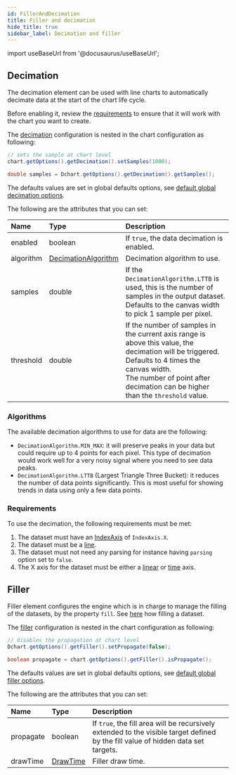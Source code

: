 ```yaml
---
id: FillerAndDecimation
title: Filler and decimation
hide_title: true
sidebar_label: Decimation and filler
---
```

import useBaseUrl from '@docusaurus/useBaseUrl';

## Decimation

The decimation element can be used with line charts to automatically decimate data at the start of the chart life cycle. 

Before enabling it, review the [requirements](#requirements) to ensure that it will work with the chart you want to create.

The [decimation](https://pepstock-org.github.io/Charba/5.7/org/pepstock/charba/client/configuration/Decimation.html) configuration is nested in the chart configuration as following:

```java
// sets the sample at chart level
chart.getOptions().getDecimation().setSamples(1000);

double samples = Dchart.getOptions().getDecimation().getSamples();
```
The defaults values are set in global defaults options, see [default global decimation options](../defaults/DefaultsCharts#decimation).

The following are the attributes that you can set:

| Name | Type | Description
| :- | :- | :- 
| enabled | boolean | If `true`, the data decimation is enabled.
| algorithm | [DecimationAlgorithm](https://pepstock-org.github.io/Charba/5.7/org/pepstock/charba/client/enums/DecimationAlgorithm.html) | Decimation algorithm to use.
| samples | double | If the `DecimationAlgorithm.LTTB` is used, this is the number of samples in the output dataset. Defaults to the canvas width to pick 1 sample per pixel.
| threshold | double | If the number of samples in the current axis range is above this value, the decimation will be triggered.<br/>Defaults to 4 times the canvas width.<br/>The number of point after decimation can be higher than the `threshold` value.

### Algorithms

The available decimation algorithms to use for data are the following:

* `DecimationAlgorithm.MIN_MAX`: it will preserve peaks in your data but could require up to 4 points for each pixel. This type of decimation would work well for a very noisy signal where you need to see data peaks.
* `DecimationAlgorithm.LTTB` (Largest Triangle Three Bucket): it reduces the number of data points significantly. This is most useful for showing trends in data using only a few data points.

### Requirements

To use the decimation, the following requirements must be met:

1. The dataset must have an [IndexAxis](https://pepstock-org.github.io/Charba/5.7/org/pepstock/charba/client/enums/IndexAxis.html) of `IndexAxis.X`.
2. The dataset must be a [line](https://pepstock-org.github.io/Charba/5.7/org/pepstock/charba/client/data/LineDataset.html).
3. The dataset must not need any parsing for instance having `parsing` option set to `false`.
4. The X axis for the dataset must be either a [linear](https://pepstock-org.github.io/Charba/5.7/org/pepstock/charba/client/configuration/CartesianLinearAxis.html) or [time](https://pepstock-org.github.io/Charba/5.7/org/pepstock/charba/client/configuration/CartesianTimeAxis.html) axis.

## Filler

Filler element configures the engine which is in charge to manage the filling of the datasets, by the property `fill`. See [here](../coloring/Colors#filling) how filling a dataset.

The [filler](https://pepstock-org.github.io/Charba/5.7/org/pepstock/charba/client/configuration/Filler.html) configuration is nested in the chart configuration as following:

```java
// disables the propagation at chart level
Dchart.getOptions().getFiller().setPropagate(false);

boolean propagate = chart.getOptions().getFiller().isPropagate();
```

The defaults values are set in global defaults options, see [default global filler options](../defaults/DefaultsCharts#filler).

The following are the attributes that you can set:

| Name | Type | Description
| :- | :- | :-
| propagate | boolean | If `true`, the fill area will be recursively extended to the visible target defined by the fill value of hidden data set targets.
| drawTime | [DrawTime](https://pepstock-org.github.io/Charba/5.7/org/pepstock/charba/client/enums/DrawTime.html) | Filler draw time. 
